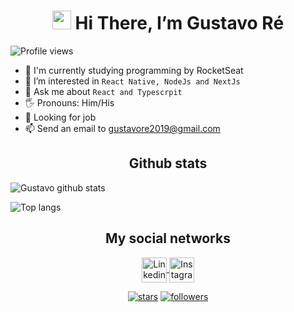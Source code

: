 <h1 align="center"><img src="https://raw.githubusercontent.com/kaueMarques/kaueMarques/master/hi.gif" width="30px"> Hi There, I’m Gustavo Ré </h1> 
<img src="https://komarev.com/ghpvc/?username=Guss-droid&color=blue" alt="Profile views" />
<br/>


- 🌱 I'm currently studying programming by RocketSeat
- 👀 I’m interested in `React Native, NodeJs and NextJs`
- 💬 Ask me about `React and Typescrpit`
- 🖐️ Pronouns: Him/His
- 💼 Looking for job
- 📫 Send an email to gustavore2019@gmail.com

<h2 align="center"> Github stats </h2>

![Gustavo github stats](https://github-readme-stats.vercel.app/api?username=Guss-droid&show_icons=true&theme=dark)

![Top langs](https://github-readme-stats.vercel.app/api/top-langs/?username=Guss-droid&layout=compact&theme=dark)

<h2 align="center"> My social networks </h2>

<p align="center">
   
<a href="https://www.linkedin.com/in/gustavo-r%C3%A9-6a542a215/">
<img align="center" src="https://www.vectorlogo.zone/logos/linkedin/linkedin-tile.svg" alt="Linkedin" width="40" />
</a>
   
   <a href="https://instagram.com/guh_re" target="blank"> 
    <img align="center" src="https://www.vectorlogo.zone/logos/instagram/instagram-tile.svg" alt="Instagram" width="40" />
   </a>
<p>

<p align="center">
   
  <a href="https://github.com/Guss-droid?tab=repositories&sort=stargazers">
   <img alt="stars" title="Total stars on GitHub" 
   src="https://custom-icon-badges.herokuapp.com/badge/dynamic/json?logo=star&color=55960c&labelColor=488207&label=Stars&style=for-the-badge&query=%24.stars&url=https://api.github-star-counter.workers.dev/user/Guss-droid"/></a>
  <a href="https://github.com/Guss-droid?tab=followers">
    <img alt="followers" title="Follow me on Github" src="https://custom-icon-badges.herokuapp.com/github/followers/Guss-droid?color=236ad3&labelColor=1155ba&style=for-the-badge&logo=person-add&label=Follow&logoColor=white"/></a>
</p>
